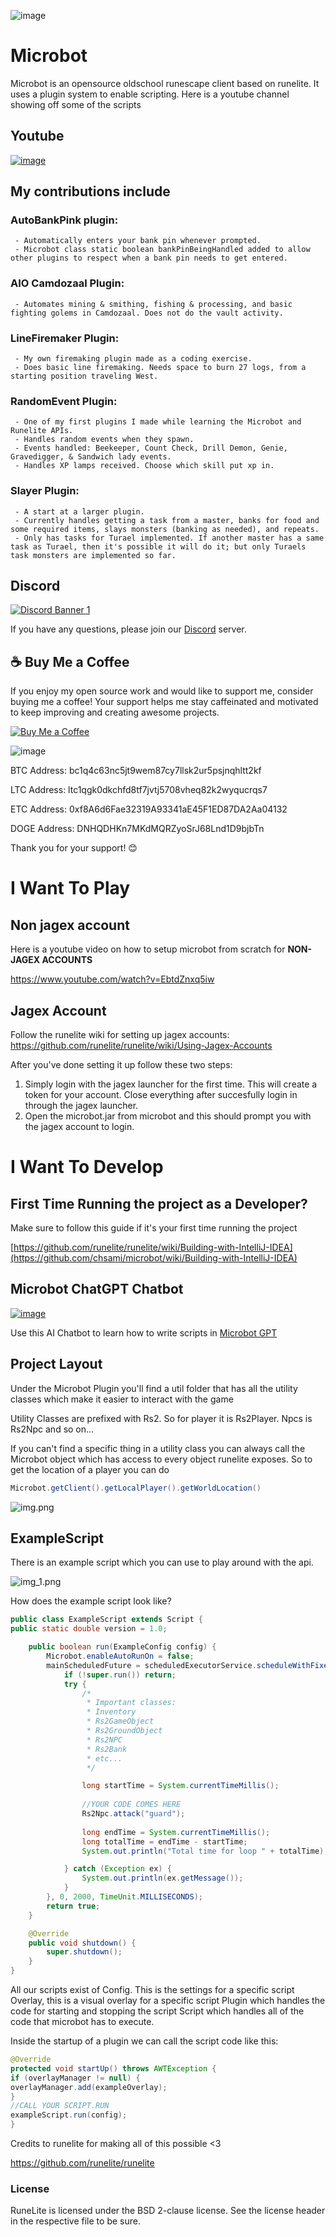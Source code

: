![image](https://github.com/user-attachments/assets/7c08e053-c84f-41f8-bc97-f55130100419)


# Microbot
Microbot is an opensource oldschool runescape client based on runelite. It uses a plugin system to enable scripting. Here is a youtube channel showing off some of the scripts

## Youtube

[![image](https://github.com/user-attachments/assets/f15ec853-9b92-474e-a269-9a984e8bb792)](https://www.youtube.com/channel/UCEj_7N5OPJkdDi0VTMOJOpw)

## My contributions include
### AutoBankPink plugin: 
     - Automatically enters your bank pin whenever prompted.
     - Microbot class static boolean bankPinBeingHandled added to allow other plugins to respect when a bank pin needs to get entered.
### AIO Camdozaal Plugin:
     - Automates mining & smithing, fishing & processing, and basic fighting golems in Camdozaal. Does not do the vault activity.
### LineFiremaker Plugin:
     - My own firemaking plugin made as a coding exercise.
     - Does basic line firemaking. Needs space to burn 27 logs, from a starting position traveling West.
### RandomEvent Plugin:
     - One of my first plugins I made while learning the Microbot and Runelite APIs.
     - Handles random events when they spawn.
     - Events handled: Beekeeper, Count Check, Drill Demon, Genie, Gravedigger, & Sandwich lady events.
     - Handles XP lamps received. Choose which skill put xp in.
### Slayer Plugin:
     - A start at a larger plugin.
     - Currently handles getting a task from a master, banks for food and some required items, slays monsters (banking as needed), and repeats.
     - Only has tasks for Turael implemented. If another master has a same task as Turael, then it's possible it will do it; but only Turaels task monsters are implemented so far.

## Discord

[![Discord Banner 1](https://discord.com/api/guilds/1087718903985221642/widget.png?style=banner1)](https://discord.gg/zaGrfqFEWE)

 
If you have any questions, please join our [Discord](https://discord.gg/zaGrfqFEWE) server.


## ☕ Buy Me a Coffee

If you enjoy my open source work and would like to support me, consider buying me a coffee! Your support helps me stay caffeinated and motivated to keep improving and creating awesome projects.

[![Buy Me a Coffee](https://img.shields.io/badge/Buy%20Me%20a%20Coffee-donate-yellow)](https://www.paypal.com/paypalme/MicrobotBE?country.x=BE)


![image](https://github.com/user-attachments/assets/c510631d-5ecf-4968-a916-2942f9b754f8)


BTC Address: bc1q4c63nc5jt9wem87cy7llsk2ur5psjnqhltt2kf

LTC Address: ltc1qgk0dkchfd8tf7jvtj5708vheq82k2wyqucrqs7

ETC Address: 0xf8A6d6Fae32319A93341aE45F1ED87DA2Aa04132

DOGE Address: DNHQDHKn7MKdMQRZyoSrJ68Lnd1D9bjbTn


Thank you for your support! 😊

# I Want To Play

## Non jagex account

Here is a youtube video on how to setup microbot from scratch for **NON-JAGEX ACCOUNTS**

https://www.youtube.com/watch?v=EbtdZnxq5iw

## Jagex Account

Follow the runelite wiki for setting up jagex accounts: https://github.com/runelite/runelite/wiki/Using-Jagex-Accounts

After you've done setting it up follow these two steps:

1) Simply login with the jagex launcher for the first time. This will create a token for your account. Close everything after succesfully login in through the jagex launcher. 
2) Open the microbot.jar from microbot and this should prompt you with the jagex account to login.

# I Want To Develop

## First Time Running the project as a Developer?

Make sure to follow this guide if it's your first time running the project

[https://github.com/runelite/runelite/wiki/Building-with-IntelliJ-IDEA](https://github.com/chsami/microbot/wiki/Building-with-IntelliJ-IDEA)

## Microbot ChatGPT Chatbot

[![image](https://github.com/user-attachments/assets/92adb50f-1500-44c0-a069-ff976cccd317)](https://chatgpt.com/g/g-LM0fGeeXB-microbot-documentation)

Use this AI Chatbot to learn how to write scripts in [Microbot GPT](https://chatgpt.com/g/g-LM0fGeeXB-microbot-documentation)

## Project Layout

Under the Microbot Plugin you'll find a util folder that has all the utility classes which make it easier to interact with the game

Utility Classes are prefixed with Rs2. So for player it is Rs2Player. Npcs is Rs2Npc and so on...

If you can't find a specific thing in a utility class you can always call the Microbot object which has access to every object runelite exposes. So to get the location of a player you can do

```java 
Microbot.getClient().getLocalPlayer().getWorldLocation()
```

![img.png](img.png)

## ExampleScript

There is an example script which you can use to play around with the api.

![img_1.png](img_1.png)

How does the example script look like?

```java
public class ExampleScript extends Script {
public static double version = 1.0;

    public boolean run(ExampleConfig config) {
        Microbot.enableAutoRunOn = false;
        mainScheduledFuture = scheduledExecutorService.scheduleWithFixedDelay(() -> {
            if (!super.run()) return;
            try {
                /*
                 * Important classes:
                 * Inventory
                 * Rs2GameObject
                 * Rs2GroundObject
                 * Rs2NPC
                 * Rs2Bank
                 * etc...
                 */

                long startTime = System.currentTimeMillis();
                
                //YOUR CODE COMES HERE
                Rs2Npc.attack("guard");
                
                long endTime = System.currentTimeMillis();
                long totalTime = endTime - startTime;
                System.out.println("Total time for loop " + totalTime);

            } catch (Exception ex) {
                System.out.println(ex.getMessage());
            }
        }, 0, 2000, TimeUnit.MILLISECONDS);
        return true;
    }

    @Override
    public void shutdown() {
        super.shutdown();
    }
}
```

All our scripts exist of Config. This is the settings for a specific script
Overlay, this is a visual overlay for a specific script
Plugin which handles the code for starting and stopping the script
Script which handles all of the code that microbot has to execute.

Inside the startup of a plugin we can call the script code like this:

```java
@Override
protected void startUp() throws AWTException {
if (overlayManager != null) {
overlayManager.add(exampleOverlay);
}
//CALL YOUR SCRIPT.RUN
exampleScript.run(config);
}
```

Credits to runelite for making all of this possible <3

https://github.com/runelite/runelite

### License

RuneLite is licensed under the BSD 2-clause license. See the license header in the respective file to be sure.

